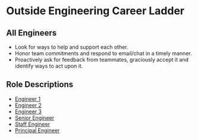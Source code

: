 # Outside Engineering Career Ladder

## All Engineers 
- Look for ways to help and support each other.
- Honor team commitments and respond to email/chat in a timely manner.
- Proactively ask for feedback from teammates, graciously accept it and identify ways to act upon it.

## Role Descriptions
- [Engineer 1](engineer1.md )
- [Engineer 2](engineer2.md )
- [Engineer 3](engineer3.md )
- [Senior Engineer](senior_engineer.md )
- [Staff Engineer](staff_engineer.md )
- [Principal Engineer](principal_engineer.md )
